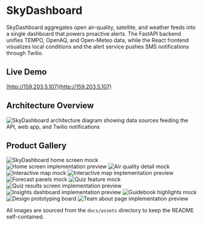 # SkyDashboard

SkyDashboard aggregates open air-quality, satellite, and weather feeds into a single dashboard that powers proactive alerts. The FastAPI backend unifies TEMPO, OpenAQ, and Open-Meteo data, while the React frontend visualizes local conditions and the alert service pushes SMS notifications through Twilio.

## Live Demo

[http://159.203.5.107](http://159.203.5.107)

## Architecture Overview

![SkyDashboard architecture diagram showing data sources feeding the API, web app, and Twilio notifications](frontend/src/assets/soft_arch.png)

## Product Gallery

![SkyDashboard home screen mock](docs/assets/home.png)
![Home screen implementation preview](docs/assets/home_actual.png)
![Air quality detail mock](docs/assets/aqi_actual.png)
![Interactive map mock](docs/assets/map.png)
![Interactive map implementation preview](docs/assets/map_actual.png)
![Forecast panels mock](docs/assets/forecasts.png)
![Quiz feature mock](docs/assets/quiz.png)
![Quiz results screen implementation preview](docs/assets/quiz_results.png)
![Insights dashboard implementation preview](docs/assets/insights.png)
![Guidebook highlights mock](docs/assets/guidebook.png)
![Design prototyping board](docs/assets/prototyping.png)
![Team about page implementation preview](docs/assets/about_actual.png)

All images are sourced from the `docs/assets` directory to keep the README self-contained.
